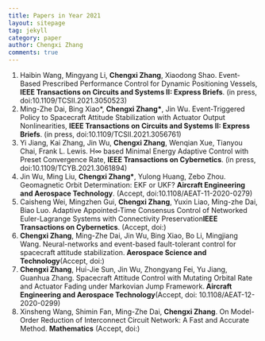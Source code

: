 ```yaml
---
title: Papers in Year 2021
layout: sitepage
tag: jekyll
category: paper
author: Chengxi Zhang
comments: true
---
```

<ol>
	<li>Haibin Wang, Mingyang Li, <b>Chengxi Zhang</b>, Xiaodong Shao. Event-Based Prescribed Performance Control for Dynamic Positioning Vessels, <b>IEEE Transactions on Circuits and Systems II: Express Briefs</b>. (in press, doi:10.1109/TCSII.2021.3050523)</li>
	<li>Ming-Zhe Dai, Bing Xiao*, <b>Chengxi Zhang*</b>, Jin Wu. Event-Triggered Policy to Spacecraft Attitude Stabilization with Actuator Output Nonlinearities, <b>IEEE Transactions on Circuits and Systems II: Express Briefs</b>. (in press, doi:10.1109/TCSII.2021.3056761)</li>
	<li>Yi Jiang, Kai Zhang, Jin Wu, <b>Chengxi Zhang</b>, Wenqian Xue, Tianyou Chai, Frank L. Lewis. H∞ based Minimal Energy Adaptive Control with Preset Convergence Rate, <b>IEEE Transactions on Cybernetics</b>. (in press, doi:10.1109/TCYB.2021.3061894)</li>
	<li>Jin Wu, Ming Liu, <b>Chengxi Zhang*</b>, Yulong Huang, Zebo Zhou. Geomagnetic Orbit Determination: EKF or UKF? <b>Aircraft Engineering and Aerospace Technology</b>. (Accept, doi:10.1108/AEAT-11-2020-0279)</li>
	<li>Caisheng Wei, Mingzhen Gui, <b>Chengxi Zhang</b>, Yuxin Liao, Ming-zhe Dai, Biao Luo. Adaptive Appointed-Time Consensus Control of Networked Euler-Lagrange Systems with Connectivity Preservation<b>IEEE Transactions on Cybernetics</b>. (Accept, doi:)</li>
	<li><b>Chengxi Zhang</b>, Ming-Zhe Dai, Jin Wu, Bing Xiao, Bo Li, Mingjiang Wang. Neural-networks and event-based fault-tolerant control for spacecraft attitude stabilization.<b> Aerospace Science and Technology</b>(Accept, doi:)</li>
	<li><b>Chengxi Zhang</b>, Hui-Jie Sun, Jin Wu, Zhongyang Fei, Yu Jiang, Guanhua Zhang. Spacecraft Attitude Control with Mutating Orbital Rate and Actuator Fading under Markovian Jump Framework.<b> Aircraft Engineering and Aerospace Technology</b>(Accept, doi: 10.1108/AEAT-12-2020-0299)</li>
	<li>Xinsheng Wang, Shimin Fan, Ming-Zhe Dai, <b>Chengxi Zhang</b>. On Model-Order Reduction of Interconnect Circuit Network: A Fast and Accurate Method. <b>Mathematics</b> (Accept, doi:)</li>
</ol>





<!--

	<li>Ming-Zhe Dai, <b>Chengxi Zhang*</b>, Henry Leung, Peng Dong, Bo Li. Distributed Integral-type Edge-event- and Self-triggered Synchronization for Nonlinear Multi-agent Systems. <b>IEEE Transactions on Systems, Man and Cybernetics: Systems</b>. (Under Revision)</li>
	<li><b>Chengxi Zhang</b>, Ming-Zhe Dai, Jin Wu, Bing Xiao, Bo Li, Mingjiang Wang. Neural-networks and event-based fault-tolerant control for spacecraft attitude stabilization, <b>Aerospace Science and Technology</b>. (Under Revision)</li>
	
	<li>Ming-Zhe Dai , Choon Ki Ahn, Jin Wu, <b>Chengxi Zhang</b>, Mingzhen Gui, Performance Adjustable Event-Triggered Synchronization Policies to Nonlinear Multi-Agent Systems, <b>IEEE Systems Journal. </b>(Under Review)</li>
	<li>Ming-Zhe Dai, <b>Chengxi Zhang</b>, Peng Dong, Henry Leung. Lp function based event-triggered policy tospacecraft attitude tracking<b>IEEE Transactions on Automatic Control</b>(Under Revision)</li>

</font>这个用来调整行间距
(师傅的雪人)

<img src="{{site.url}}/images/posts/2016-01-22-snowman.jpg " alt="" width="400" height="400" title="" align="" />

![mysnowman]({{site.url}}/images/posts/2016-01-22-snowman.JPG)

<img src="{{site.url}}/images/posts/SJTUDawn.jpg " alt="" width="480" height="360" title="" align="" />

-->
